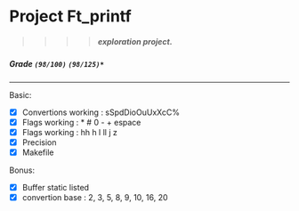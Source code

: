 # Project Ft_printf
>>>> ##### exploration project.

##### Grade ``(98/100)`` ``(98/125)*``
--------  -----------------------

Basic:
- [X] Convertions working :  sSpdDioOuUxXcC%
- [X] Flags working : * # 0 - + espace
- [X] Flags working : hh h l ll j z
- [X] Precision
- [X] Makefile

Bonus:
- [X] Buffer static listed
- [X] convertion base : 2, 3, 5, 8, 9, 10, 16, 20
